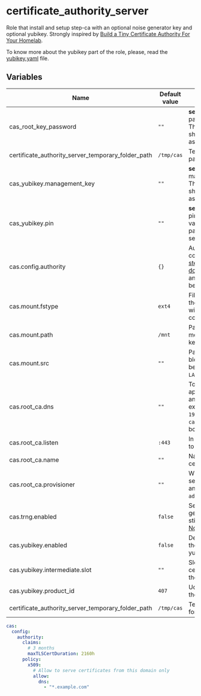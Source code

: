 
# certificate_authority_server

Role that install and setup step-ca with an optional noise generator key and
optional yubikey. Strongly inspired by
[Build a Tiny Certificate Authority For Your Homelab](https://smallstep.com/blog/build-a-tiny-ca-with-raspberry-pi-yubikey/).

To know more about the yubikey part of the role, please, read the
[yubikey.yaml](./tasks/yubikey.yaml) file.

## Variables

Name | Default value | Description
-- | -- | --
cas_root_key_password | `""` | **secret!** Root CA password key. This variable shoud be passed as a secret.
certificate_authority_server_temporary_folder_path | `/tmp/cas` | Temporary folder path.
cas_yubikey.management_key | `""` | **secret!** Yubikey's management key. This variable should be passed as a secret.
cas_yubikey.pin | `""` | **secret!** Yubikey's pin code. This variable shoud be passed as a secret.
cas.config.authority | `{}` | Authority configuration. See [step-ca documentation](https://smallstep.com/docs/step-ca/configuration/#example-configuration) and example below.
cas.mount.fstype | `ext4` | Filesystem type of the USB key that will hold the configurations.
cas.mount.path | `/mnt` | Path where to mount the USB key.
cas.mount.src | `""` | Path of the device block. Could also be a label as `LABEL=usbkey`.
cas.root_ca.dns | `""` | To which dns the application answers to? An example would be `192.168.0.2` or `ca.example.com` or both!
cas.root_ca.listen | `:443` | In which IP:PORT to listen to.
cas.root_ca.name | `""` | Name of the root certificate.
cas.root_ca.provisioner | `""` | Who provision the service ? Could be any email like `admin@example.com`.
cas.trng.enabled | `false` | Set trng. A noise generator on a usb stick. See [Infinite Noise TRNG](https://github.com/leetronics/infnoise)
cas.yubikey.enabled | `false` | Define whether the setup include a yubikey sets.
cas.yubikey.intermediate.slot | `""` | Slot ID where the certificate is on the yubikey.
cas.yubikey.product_id | `407` | Udev product id of the yubikey.
certificate_authority_server_temporary_folder_path | `/tmp/cas` | Temporary path for the module.

```yaml
cas:
  config:
    authority:
      claims:
        # 3 months
        maxTLSCertDuration: 2160h
      policy:
        x509:
          # Allow to serve certificates from this domain only
          allow:
            dns:
              - "*.example.com"
```
